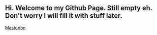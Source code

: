## <b>Hi. Welcome to my Github Page. Still empty eh. Don't worry I will fill it with stuff later.</b>

<a rel="me" href="https://mastodon.social/@tharushtnds">Mastodon</a>
